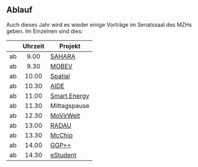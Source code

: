 ## Ablauf

Auch dieses Jahr wird es wieder einige Vorträge im Senatssaal des MZHs geben. Im Einzelnen sind dies:

|    | Uhrzeit | Projekt                                            |
|----|:-------:|----------------------------------------------------|
| ab |    9.00 | [SAHARA](sahara.html)                              |
| ab |    9.30 | [MOBEV](mobev.html)                                |
| ab |   10.00 | [Spatial](spatial.html)                            |
| ab |   10.30 | [AIDE](aide.html)                                  |
| ab |   11.00 | [Smart Energy](smart-energy.html)                  |
| ab |   11.30 | Mittagspause                                       |
| ab |   12.30 | [MoVirWelt](movirwelt.html)                        |
| ab |   13.00 | [RADAU](radau.html)                                |
| ab |   13.30 | [McChip](mcchip.html)                              |
| ab |   14.00 | [GGP++](ggplusplus.html)                           |
| ab |   14.30 | [eStudent](estudent.html)                          |
